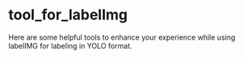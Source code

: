 # tool_for_labelImg
 Here are some helpful tools to enhance your experience while using labelIMG for labeling in YOLO format.
